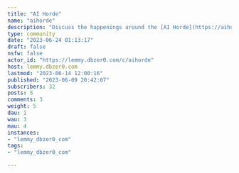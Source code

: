 ```yaml
---
title: "AI Horde" 
name: "aihorde"
description: "Discuss the happenings around the [AI Horde](https://aihorde.net)"
type: community
date: "2023-06-24 01:13:17"
draft: false
nsfw: false
actor_id: "https://lemmy.dbzer0.com/c/aihorde"
host: lemmy.dbzer0.com
lastmod: "2023-06-14 12:00:16"
published: "2023-06-09 20:42:07"
subscribers: 32
posts: 5
comments: 3
weight: 5
dau: 1
wau: 3
mau: 4
instances:
- "lemmy_dbzer0_com"
tags: 
- "lemmy_dbzer0_com"

---
```

